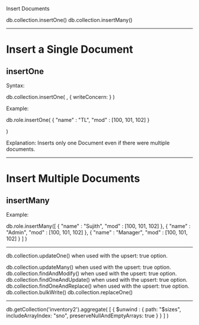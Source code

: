 

Insert Documents


db.collection.insertOne()
db.collection.insertMany()



---
# Insert a Single Document
## insertOne

Syntax:

db.collection.insertOne(
   <document>,
   {
      writeConcern: <document>
   }
)

Example:

db.role.insertOne(
{
            "name" : "TL",
            "mod" : [100, 101, 102]
}

)

Explanation:
Inserts only one Document even if there were multiple documents.



---
# Insert Multiple Documents
## insertMany

Example:

db.role.insertMany([
{
            "name" : "Sujith",
            "mod" : [100, 101, 102]
},
{
            "name" : "Admin",
            "mod" : [100, 101, 102]
},
{
            "name" : "Manager",
            "mod" : [100, 101, 102]
}
]
)
	
---
db.collection.updateOne() when used with the upsert: true option.





db.collection.updateMany() when used with the upsert: true option.
db.collection.findAndModify() when used with the upsert: true option.
db.collection.findOneAndUpdate() when used with the upsert: true option.
db.collection.findOneAndReplace() when used with the upsert: true option.
db.collection.bulkWrite()
db.collection.replaceOne()

---

db.getCollection('inventory2').aggregate(
[
    {
        $unwind :
            {
                path: "$sizes",
                includeArrayIndex: "sno",
                preserveNullAndEmptyArrays: true 
            }
    }
]
)